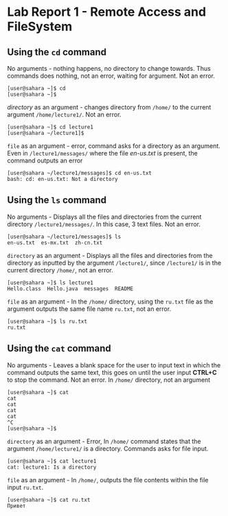 # Lab Report 1 - Remote Access and FileSystem
## Using the `cd` command
No arguments - nothing happens, no directory to change towards. Thus commands does nothing, not an error, waiting for argument. Not an error.
```
[user@sahara ~]$ cd
[user@sahara ~]$ 
```
_directory_ as an argument - changes directory from `/home/` to the current argument `/home/lecture1/`. Not an error.
```
[user@sahara ~]$ cd lecture1
[user@sahara ~/lecture1]$
```
`file` as an argument - error, command asks for a directory as an argument. Even in `/lecture1/messages/` where the file _en-us.txt_ is present, the command outputs an error 
```
[user@sahara ~/lecture1/messages]$ cd en-us.txt
bash: cd: en-us.txt: Not a directory
```
## Using the `ls` command
No arguments - Displays all the files and directories from the current directory `/lecture1/messages/`. In this case, 3 text files. Not an error.
```
[user@sahara ~/lecture1/messages]$ ls
en-us.txt  es-mx.txt  zh-cn.txt
```
`directory` as an argument - Displays all the files and directories from the directory as inputted by the argument `/lecture1/`, since `/lecture1/` is in the current directory `/home/`, not an error.
```
[user@sahara ~]$ ls lecture1
Hello.class  Hello.java  messages  README
```
`file` as an argument - In the `/home/` directory, using the `ru.txt` file as the argument outputs the same file name `ru.txt`, not an error.
```
[user@sahara ~]$ ls ru.txt
ru.txt
```
## Using the `cat` command
No arguments - Leaves a blank space for the user to input text in which the command outputs the same text, this goes on until the user input **CTRL+C** to stop the command. Not an error. In `/home/` directory, not an argument
```
[user@sahara ~]$ cat
cat
cat
cat
cat
^C
[user@sahara ~]$
```
`directory` as an argument - Error, In `/home/` command states that the argument `/home/lecture1/` is a directory. Commands asks for file input. 
```
[user@sahara ~]$ cat lecture1
cat: lecture1: Is a directory
```
`file` as an argument - In `/home/`, outputs the file contents within the file input `ru.txt`. 
```
[user@sahara ~]$ cat ru.txt
Привет
```
